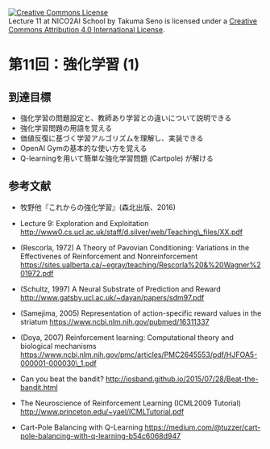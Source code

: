 <a rel="license" href="http://creativecommons.org/licenses/by/4.0/"><img alt="Creative Commons License" style="border-width:0" src="https://i.creativecommons.org/l/by/4.0/88x31.png" /></a><br /><span xmlns:dct="http://purl.org/dc/terms/" property="dct:title">Lecture 11 at NICO2AI  School</span> by <span xmlns:cc="http://creativecommons.org/ns#" property="cc:attributionName">Takuma Seno</span> is licensed under a <a rel="license" href="http://creativecommons.org/licenses/by/4.0/">Creative Commons Attribution 4.0 International License</a>.
# 第11回：強化学習 (1)

## 到達目標
* 強化学習の問題設定と、教師あり学習との違いについて説明できる
* 強化学習問題の用語を覚える
* 価値反復に基づく学習アルゴリズムを理解し、実装できる
* OpenAI Gymの基本的な使い方を覚える
* Q-learningを用いて簡単な強化学習問題 (Cartpole) が解ける

## 参考文献
* 牧野他『これからの強化学習』(森北出版、2016)

* Lecture 9: Exploration and Exploitation
http://www0.cs.ucl.ac.uk/staff/d.silver/web/Teaching\_files/XX.pdf

* (Rescorla, 1972) A Theory of Pavovian Conditioning: Variations in the Effectivenes of Reinforcement and Nonreinforcement
https://sites.ualberta.ca/~egray/teaching/Rescorla%20&%20Wagner%201972.pdf

* (Schultz, 1997) A Neural Substrate of Prediction and Reward
http://www.gatsby.ucl.ac.uk/~dayan/papers/sdm97.pdf

* (Samejima, 2005) Representation of action-specific reward values in the striatum
https://www.ncbi.nlm.nih.gov/pubmed/16311337

* (Doya, 2007) Reinforcement learning: Computational theory and biological mechanisms
https://www.ncbi.nlm.nih.gov/pmc/articles/PMC2645553/pdf/HJFOA5-000001-000030\_1.pdf

* Can you beat the bandit?
http://iosband.github.io/2015/07/28/Beat-the-bandit.html

* The Neuroscience of Reinforcement Learning (ICML2009 Tutorial)
http://www.princeton.edu/~yael/ICMLTutorial.pdf

* Cart-Pole Balancing with Q-Learning
https://medium.com/@tuzzer/cart-pole-balancing-with-q-learning-b54c6068d947
